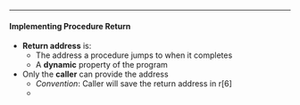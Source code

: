 ***
#### Implementing Procedure Return
* **Return address** is:
	* The address a procedure jumps to when it completes
	* A **dynamic** property of the program
* Only the **caller** can provide the address
	* *Convention*: Caller will save the return address in r[6]
	* 